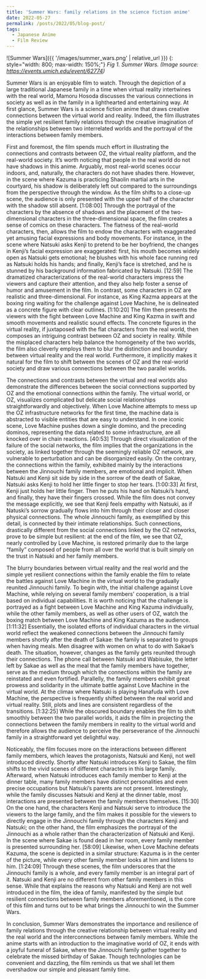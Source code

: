 ```yaml
---
title: 'Summer Wars: family relations in the science fiction anime'
date: 2022-05-27
permalink: /posts/2022/05/blog-post/
tags:
  - Japanese Anime
  - Film Review
---
```


![Summer Wars]({{ '/images/summer_wars.png' | relative_url }})
{: style="width: 800; max-width: 150%;"}
*Fig 1. Summer Wars. (Image source: <https://events.umich.edu/event/62774>)*

Summer Wars is an enjoyable film to watch. Through the depiction of a large traditional Japanese family in a time when virtual reality intertwines with the real world, Mamoru Hosoda discusses the various connections in society as well as in the family in a lighthearted and entertaining way. At first glance, Summer Wars is a science fiction anime that draws creative connections between the virtual world and reality. Indeed, the film illustrates the simple yet resilient family relations through the creative imagination of the relationships between two interrelated worlds and the portrayal of the interactions between family members. 

First and foremost, the film spends much effort in illustrating the connections and contrasts between OZ, the virtual reality platform, and the real-world society.  It’s worth noticing that people in the real world do not have shadows in this anime. Arguably, most real-world scenes occur indoors, and, naturally, the characters do not have shades there. However, in the scene where Kazuma is practicing Shaolin martial arts in the courtyard, his shadow is deliberately left out compared to the surroundings from the perspective through the window. As the film shifts to a close-up scene, the audience is only presented with the upper half of the character with the shadow still absent. \[1:08:00\] Through the portrayal of the characters by the absence of shadows and the placement of the two-dimensional characters in the three-dimensional space, the film creates a sense of comics on these characters. The flatness of the real-world characters, then, allows the film to endow the characters with exaggerated yet amusing facial expressions and body movements. For instance, in the scene where Natsuki asks Kenji to pretend to be her boyfriend, the changes in Kenji’s facial expression are exaggerated: first, his mouth becomes widely open as Natsuki gets emotional; he blushes with his whole face running red as Natsuki holds his hands; and finally, Kenji’s face is stretched, and he is stunned by his background information fabricated by Natsuki. \[12:59\] The dramatized characterizations of the real-world characters impress the viewers and capture their attention, and they also help foster a sense of humor and amusement in the film. In contrast, some characters in OZ are realistic and three-dimensional. For instance, as King Kazma appears at the boxing ring waiting for the challenge against Love Machine, he is delineated as a concrete figure with clear outlines. \[1:10:20\] The film then presents the viewers with the fight between Love Machine and King Kazma in swift and smooth movements and realistic sound effects. The concrete figures in the virtual reality, if juxtaposed with the flat characters from the real world, then composes an intriguing contrast between OZ and society in reality. While the misplaced characters help balance the homogeneity of the two worlds, the film also cleverly employs them to blur the distinction and boundary between virtual reality and the real world. Furthermore, it implicitly makes it natural for the film to shift between the scenes of OZ and the real-world society and draw various connections between the two parallel worlds. 

The connections and contrasts between the virtual and real worlds also demonstrate the differences between the social connections supported by OZ and the emotional connections within the family. The virtual world, or OZ, visualizes complicated but delicate social relationships straightforwardly and objectively. When Love Machine attempts to mess up the OZ infrastructure networks for the first time, the machine data is abstracted to visible entities that are easy to understand. In one iconic scene, Love Machine pushes down a single domino, and the preceding dominos, representing the data related to some infrastructure, are all knocked over in chain reactions. \[40:53\] Through direct visualization of the failure of the social networks, the film implies that the organizations in the society, as linked together through the seemingly reliable OZ network, are vulnerable to perturbation and can be disorganized easily. On the contrary, the connections within the family, exhibited mainly by the interactions between the Jinnouchi family members, are emotional and implicit. When Natsuki and Kenji sit side by side in the sorrow of the death of Sakae, Natsuki asks Kenji to hold her little finger to stop her tears. \[1:00:33\] At first, Kenji just holds her little finger. Then he puts his hand on Natsuki’s hand, and finally, they have their fingers crossed. While the film does not convey the message explicitly, we see that Kenji feels empathy with Natsuki, as if Natuski’s sorrow gradually flows into him through their closer and closer physical connections. The whole Jinnouchi family, as exemplified by this detail, is connected by their intimate relationships. Such connections, drastically different from the social connections linked by the OZ networks, prove to be simple but resilient: at the end of the film, we see that OZ, nearly controlled by Love Machine, is restored primarily due to the large “family” composed of people from all over the world that is built simply on the trust in Natsuki and her family members. 

The blurry boundaries between virtual reality and the real world and the simple yet resilient connections within the family enable the film to relate the battles against Love Machine in the virtual world to the gradually reunited Jinnouchi family. To begin with, the initial challenge against Love Machine, while relying on several family members' cooperation, is a trial based on individual capabilities. It is worth noticing that the challenge is portrayed as a fight between Love Machine and King Kazuma individually, while the other family members, as well as other users of OZ, watch the boxing match between Love Machine and King Kazuma as the audience. \[1:11:32\] Essentially, the isolated efforts of individual characters in the virtual world reflect the weakened connections between the Jinnouchi family members shortly after the death of Sakae: the family is separated to groups when having meals. Men disagree with women on what to do with Sakae’s death. The situation, however, changes as the family gets reunited through their connections. The phone call between Natsuki and Wabisuke, the letter left by Sakae as well as the meal that the family members have together, serve as the medium through which the connections within the family are reinstated and even fortified.  Parallelly,  the family members exhibit great prowess and solidarity in the ultimate battle against Love Machine in the virtual world.  At the climax where Natsuki is playing Hanafuda with Love Machine, the perspective is frequently shifted between the real world and virtual reality. Still, plots and lines are consistent regardless of the transitions. \[1:32:25\] While the obscured boundary enables the film to shift smoothly between the two parallel worlds, it aids the film in projecting the connections between the family members in reality to the virtual world and therefore allows the audience to perceive the perseverance of the Jinnouchi family in a straightforward yet delightful way. 

Noticeably, the film focuses more on the interactions between different family members, which leaves the protagonists, Natsuki and Kenji, not well introduced directly. Shortly after Natsuki introduces Kenji to Sakae, the film shifts to the vivid scenes of different characters in this large family. Afterward, when Natsuki introduces each family member to Kenji at the dinner table, many family members have distinct personalities and even precise occupations but Natsuki’s parents are not present. Interestingly, while the family discusses Natsuki and Kenji at the dinner table, most interactions are presented between the family members themselves. \[15:30\] On the one hand, the characters Kenji and Natsuki serve to introduce the viewers to the large family, and the film makes it possible for the viewers to directly engage in the Jinnouchi family through the characters Kenji and Natsuki; on the other hand, the film emphasizes the portrayal of the Jinnouchi as a whole rather than the characterization of Natsuki and Kenji. In the scene where Sakae is found dead in her room, every family member is presented surrounding her. \[58:09\] Likewise, when Love Machine defeats Kazuma, the scene is depicted in a similar structure: Kazuma is in the center of the picture, while every other family member looks at him and listens to him. \[1:24:09\] Through these scenes, the film underscores that the Jinnouchi family is a whole, and every family member is an integral part of it. Natsuki and Kenji are no different from other family members in this sense. While that explains the reasons why Natsuki and Kenji are not well introduced in the film, the idea of family, manifested by the simple but resilient connections between family members aforementioned, is the core of this film and turns out to be what brings the Jinnouchi to win the Summer Wars.

In conclusion, Summer Wars demonstrates the importance and resilience of family relations through the creative relationship between virtual reality and the real world and the interconnections between family members. While the anime starts with an introduction to the imaginative world of OZ, it ends with a joyful funeral of Sakae, where the Jinnouchi family gather together to celebrate the missed birthday of Sakae. Though technologies can be convenient and dazzling, the film reminds us that we shall let them overshadow our simple and pleasant family time. 